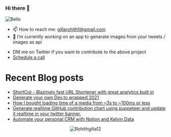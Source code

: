 ### Hi there 👋

![Bello](https://i.giphy.com/media/fTI9mBoWLef8k/giphy.gif)

- 📫 How to reach me: [gillarohith1@gmail.com](mailto:gillarohith1@gmail.com)
- 🔭 I’m currently working on an app to generate images from your tweets / images as api
<!-- - 💬 Ask me about `Flutter` , `Dart`, `TS`, `JS`, `Python` and app dev related questions :D -->
- DM me on Twitter if you want to contribute to the above project 
- [Schedule a call](https://zcal.co/rohithgilla/hello)

# Recent Blog posts
<!-- BLOG-POST-LIST:START -->
- [ShortCut - Blazingly fast URL Shortener with great analytics built in](https://dev.to/gillarohith/shortcut-blazingly-fast-url-shortener-with-great-analytics-built-in-120k)
- [Generate your own Dev.to wrapped 2021](https://dev.to/gillarohith/generate-your-own-devto-wrapped-2021-3g9m)
- [How I bought loading time of a media from ~3s to  ~100ms or less](https://dev.to/gillarohith/how-i-bought-loading-time-of-a-media-from-3s-to-100ms-or-less-3m2e)
- [Generate realtime GitHub contribution chart using puppeteer and update it realtime in your twitter banner.](https://dev.to/gillarohith/generate-realtime-github-contribution-chart-using-puppeteer-and-update-it-realtime-in-your-twitter-banner-3l32)
- [Automate your personal CRM with Notion and Kelvin Data](https://dev.to/gillarohith/automate-your-personal-crm-with-notion-and-kelvin-data-ono)
<!-- BLOG-POST-LIST:END -->


<p align="center">
<img src="https://github-readme-streak-stats.herokuapp.com/?user=Rohithgilla12&theme=dark" alt="Rohithgilla12" />
</p>

<!--  Commenting it out since the above covers post of the required thing-->
<!-- [![My Awesome Stats](https://awesome-github-stats.azurewebsites.net/user-stats/Rohithgilla12?cardType=level&theme=github-dark)](https://git.io/awesome-stats-card) -->

<!--
![Views](https://relaxed-joliot-41cdfa.netlify.app/.netlify/functions/counter?id=39)
-->

<!--
**Rohithgilla12/Rohithgilla12** is a ✨ _special_ ✨ repository because its `README.md` (this file) appears on your GitHub profile.

Here are some ideas to get you started:

- 🔭 I’m currently working on ...
- 🌱 I’m currently learning ...
- 👯 I’m looking to collaborate on ...
- 🤔 I’m looking for help with ...
- 💬 Ask me about ...
- 📫 How to reach me: ...
- 😄 Pronouns: ...
- ⚡ Fun fact: ...
-->
